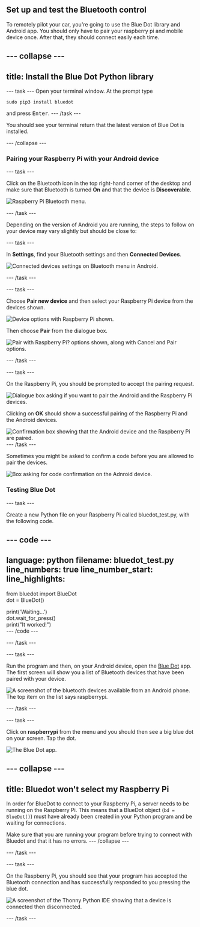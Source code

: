 ## Set up and test the Bluetooth control

To remotely pilot your car, you're going to use the Blue Dot library and Android app. You should only have to pair your raspberry pi and mobile device once. After that, they should connect easily each time.

--- collapse ---
---
title: Install the Blue Dot Python library
---

--- task ---
Open your terminal window. At the prompt type 
```
sudo pip3 install bluedot
```
and press <kbd>Enter</kbd>.
--- /task ---

You should see your terminal return that the latest version of Blue Dot is installed.

--- /collapse ---

### Pairing your Raspberry Pi with your Android device

--- task ---

Click on the Bluetooth icon in the top right-hand corner of the desktop and make sure that Bluetooth is turned **On** and that the device is **Discoverable**.

![Raspberry Pi Bluetooth menu.](images/bt_rpi_1.png)

--- /task ---

Depending on the version of Android you are running, the steps to follow on your device may vary slightly but should be close to:

--- task ---

In **Settings**, find your Bluetooth settings and then **Connected Devices**.

![Connected devices settings on Bluetooth menu in Android.](images/bt_and_1.png)

--- /task ---

--- task ---

Choose **Pair new device** and then select your Raspberry Pi device from the devices shown.

![Device options with Raspberry Pi shown.](images/bt_and_2.png)

Then choose **Pair** from the dialogue box.

![Pair with Raspberry Pi? options shown, along with Cancel and Pair options.](images/bt_and_3.png)

--- /task ---

--- task ---

On the Raspberry Pi, you should be prompted to accept the pairing request.

![Dialogue box asking if you want to pair the Android and the Raspberry Pi devices.](images/bt_rpi_2.png)

Clicking on **OK** should show a successful pairing of the Raspberry Pi and the Android devices.

![Confirmation box showing that the Android device and the Raspberry Pi are paired.](imgaes/bt_rpi_3.png)
--- /task ---

Sometimes you might be asked to confirm a code before you are allowed to pair the devices.

![Box asking for code confirmation on the Adnroid device.](images/android3.png)

### Testing Blue Dot

--- task ---

Create a new Python file on your Raspberry Pi called bluedot_test.py, with the following code.

--- code ---
---
language: python
filename: bluedot_test.py
line_numbers: true
line_number_start: 
line_highlights: 
---
from bluedot import BlueDot   
dot = BlueDot()   

print('Waiting...')   
dot.wait_for_press()    
print("It worked!")    
--- /code ---

--- /task ---

--- task ---

Run the program and then, on your Android device, open the [Blue Dot](https://play.google.com/store/apps/details?id=com.stuffaboutcode.bluedot&hl=en_GB&gl=US) app. The first screen will show you a list of Bluetooth devices that have been paired with your device.

![A screenshot of the bluetooth devices available from an Android phone. The top item on the list says raspberrypi.](images/android4.jpeg)

--- /task ---

--- task ---

Click on **raspberrypi** from the menu and you should then see a big blue dot on your screen. Tap the dot.

![The Blue Dot app.](images/bt_and_5.png)

--- collapse ---
---
title: Bluedot won't select my Raspberry Pi
---
 In order for BlueDot to connect to your Raspberry Pi, a server needs to be running on the Raspberry Pi. This means that a BlueDot object (`bd = BlueDot()`) must have already been created in your Python program and be waiting for connections. 

 Make sure that you are running your program before trying to connect with Bluedot and that it has no errors.
--- /collapse ---

--- /task ---

--- task ---

On the Raspberry Pi, you should see that your program has accepted the Bluetooth connection and has successfully responded to you pressing the blue dot.  

![A screenshot of the Thonny Python IDE showing that a device is connected then disconnected.](images/thonny1.png)

--- /task ---
